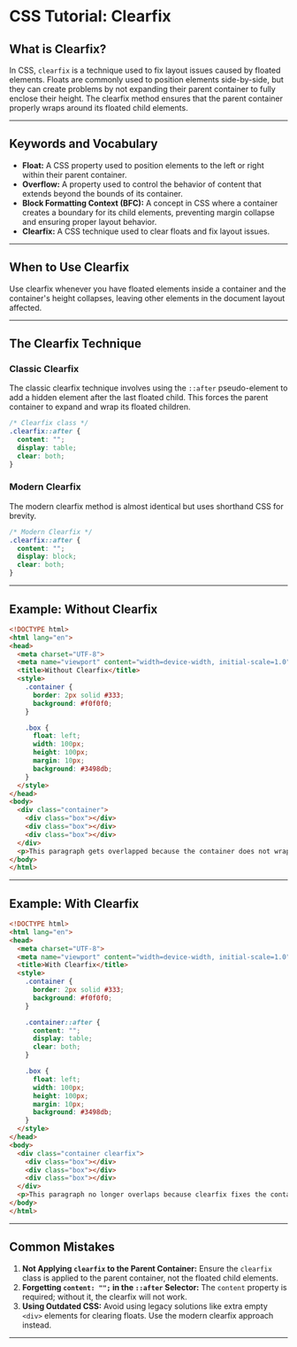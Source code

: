 
# CSS Tutorial: Clearfix

## What is Clearfix?
In CSS, `clearfix` is a technique used to fix layout issues caused by floated elements. Floats are commonly used to position elements side-by-side, but they can create problems by not expanding their parent container to fully enclose their height. The clearfix method ensures that the parent container properly wraps around its floated child elements.

---

## Keywords and Vocabulary
- **Float:** A CSS property used to position elements to the left or right within their parent container.
- **Overflow:** A property used to control the behavior of content that extends beyond the bounds of its container.
- **Block Formatting Context (BFC):** A concept in CSS where a container creates a boundary for its child elements, preventing margin collapse and ensuring proper layout behavior.
- **Clearfix:** A CSS technique used to clear floats and fix layout issues.

---

## When to Use Clearfix
Use clearfix whenever you have floated elements inside a container and the container's height collapses, leaving other elements in the document layout affected.

---

## The Clearfix Technique

### Classic Clearfix
The classic clearfix technique involves using the `::after` pseudo-element to add a hidden element after the last floated child. This forces the parent container to expand and wrap its floated children.

```css
/* Clearfix class */
.clearfix::after {
  content: "";
  display: table;
  clear: both;
}
```

### Modern Clearfix
The modern clearfix method is almost identical but uses shorthand CSS for brevity.

```css
/* Modern Clearfix */
.clearfix::after {
  content: "";
  display: block;
  clear: both;
}
```

---

## Example: Without Clearfix
```html
<!DOCTYPE html>
<html lang="en">
<head>
  <meta charset="UTF-8">
  <meta name="viewport" content="width=device-width, initial-scale=1.0">
  <title>Without Clearfix</title>
  <style>
    .container {
      border: 2px solid #333;
      background: #f0f0f0;
    }

    .box {
      float: left;
      width: 100px;
      height: 100px;
      margin: 10px;
      background: #3498db;
    }
  </style>
</head>
<body>
  <div class="container">
    <div class="box"></div>
    <div class="box"></div>
    <div class="box"></div>
  </div>
  <p>This paragraph gets overlapped because the container does not wrap around the floated boxes.</p>
</body>
</html>
```

---

## Example: With Clearfix
```html
<!DOCTYPE html>
<html lang="en">
<head>
  <meta charset="UTF-8">
  <meta name="viewport" content="width=device-width, initial-scale=1.0">
  <title>With Clearfix</title>
  <style>
    .container {
      border: 2px solid #333;
      background: #f0f0f0;
    }

    .container::after {
      content: "";
      display: table;
      clear: both;
    }

    .box {
      float: left;
      width: 100px;
      height: 100px;
      margin: 10px;
      background: #3498db;
    }
  </style>
</head>
<body>
  <div class="container clearfix">
    <div class="box"></div>
    <div class="box"></div>
    <div class="box"></div>
  </div>
  <p>This paragraph no longer overlaps because clearfix fixes the container's height.</p>
</body>
</html>
```

---

## Common Mistakes
1. **Not Applying `clearfix` to the Parent Container:** Ensure the `clearfix` class is applied to the parent container, not the floated child elements.
2. **Forgetting `content: "";` in the `::after` Selector:** The `content` property is required; without it, the clearfix will not work.
3. **Using Outdated CSS:** Avoid using legacy solutions like extra empty `<div>` elements for clearing floats. Use the modern clearfix approach instead.

---